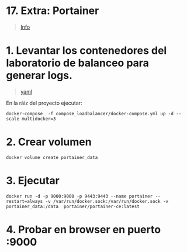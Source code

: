 # 17. Extra: Portainer <!-- omit in TOC -->
> [Info](https://www.portainer.io/)

# 1. Levantar los contenedores del laboratorio de balanceo para generar logs.
> [yaml](./compose_loadbalancer/docker-compose.yml)

En la ráiz del proyecto ejecutar:
```
docker-compose  -f compose_loadbalancer/docker-compose.yml up -d --scale multidocker=3
```

# 2. Crear volumen
```vim
docker volume create portainer_data
```

# 3. Ejecutar
```vim
docker run -d -p 9000:9000 -p 9443:9443 --name portainer --restart=always -v /var/run/docker.sock:/var/run/docker.sock -v portainer_data:/data  portainer/portainer-ce:latest

```

# 4. Probar en browser en puerto :9000
